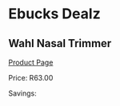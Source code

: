
# Ebucks Dealz
## Wahl Nasal Trimmer
[Product Page](https://www.ebucks.com/web/shop/productSelected.do?prodId=1191182504&catId=1186081080)

Price: R63.00

Savings: 


	